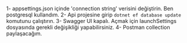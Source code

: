 1- appsettings.json içinde 'connection string' verisini değiştirin.
Ben postgresql kullandım. 
2- Api projesine girip 
    ``dotnet ef database update`` komutunu çalıştırın.
3-  Swagger UI kapalı. Açmak için launchSettings dosyasında gerekli değişikliği yapabilirsiniz.
4- Postman collection paylaşacağım.